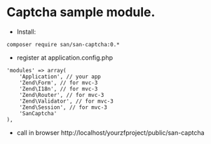 Captcha sample module.
======================

- Install:

```
composer require san/san-captcha:0.*
```

- register at application.config.php
```
'modules' => array(
    'Application', // your app
    'Zend\Form', // for mvc-3
    'Zend\I18n', // for mvc-3
    'Zend\Router', // for mvc-3
    'Zend\Validator', // for mvc-3
    'Zend\Session', // for mvc-3
    'SanCaptcha'
),
```
- call in browser http://localhost/yourzfproject/public/san-captcha
